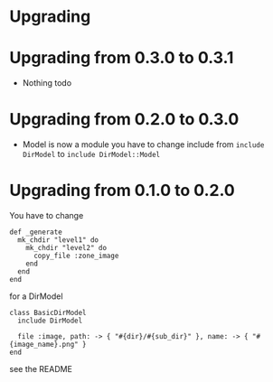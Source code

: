 # Upgrading

# Upgrading from 0.3.0 to 0.3.1

* Nothing todo

# Upgrading from 0.2.0 to 0.3.0

* Model is now a module you have to change include from `include DirModel` to `include DirModel::Model`

# Upgrading from 0.1.0 to 0.2.0

You have to change

```
def _generate
  mk_chdir "level1" do
    mk_chdir "level2" do
      copy_file :zone_image
    end
  end
end
```

for a DirModel

```
class BasicDirModel
  include DirModel

  file :image, path: -> { "#{dir}/#{sub_dir}" }, name: -> { "#{image_name}.png" }
end
```
see the README

